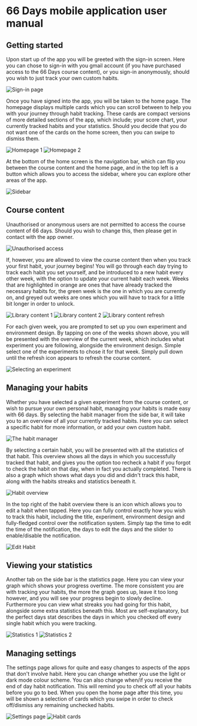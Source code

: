 # 66 Days mobile application user manual

## Getting started
Upon start up of the app you will be greeted with the sign-in screen. Here you can chose to sign-in with you gmail account (if you have purchased access to the 66 Days course content), or you sign-in anonymously, should you wish to just track your own custom habits.

![Sign-in page](https://github.com/simon-wh/66-Days/blob/master/User%20manual/Images/Signing%20in.png)

Once you have signed into the app, you will be taken to the home page. The homepage displays multiple cards which you can scroll between to help you with your journey through habit tracking. These cards are compact versions of more detailed sections of the app, which include; your score chart, your currently tracked habits and your statistics. Should you decide that you do not want one of the cards on the home screen, then you can swipe to dismiss them.

![Homepage 1](https://github.com/simon-wh/66-Days/blob/master/User%20manual/Images/The%20home%20page%201.png)
![Homepage 2](https://github.com/simon-wh/66-Days/blob/master/User%20manual/Images/The%20home%20page%202.png)

At the bottom of the home screen is the navigation bar, which can flip you between the course content and the home page, and in the top left is a button which allows you to access the sidebar, where you can explore other areas of the app.


![Sidebar](https://github.com/simon-wh/66-Days/blob/master/User%20manual/Images/Side%20bar.png)

## Course content
Unauthorised or anonymous users are not permitted to access the course content of 66 days. Should you wish to change this, then please get in contact with the app owner.

![Unauthorised access](https://github.com/simon-wh/66-Days/blob/master/User%20manual/Images/Course%20content%20unathourised.png)

If, however, you are allowed to view the course content then when you track your first habit, your journey begins! You will go through each day trying to track each habit you set yourself, and be introduced to a new habit every other week, with the option to update your current habit each week. Weeks that are highlighted in orange are ones that have already tracked the necessary habits for, the green week is the one in which you are currently on, and greyed out weeks are ones which you will have to track for a little bit longer in order to unlock.

![Library content 1](https://github.com/simon-wh/66-Days/blob/master/User%20manual/Images/Course%20content%20completed.png)
![Library content 2](https://github.com/simon-wh/66-Days/blob/master/User%20manual/Images/Course%20content%20current.png)
![Library content refresh](https://github.com/simon-wh/66-Days/blob/master/User%20manual/Images/Course%20content%20refresh.png)

For each given week, you are prompted to set up you own experiment and environment design. By tapping on one of the weeks shown above, you will be presented with the overview of the current week, which includes what experiment you are following, alongside the environment design. Simple select one of the experiments to chose it for that week. Simply pull down until the refresh icon appears to refresh the course content.

![Selecting an experiment](https://github.com/simon-wh/66-Days/blob/master/User%20manual/Images/Selecting%20from%20the%20course.png)

## Managing your habits
Whether you have selected a given experiment from the course content, or wish to pursue your own personal habit, managing your habits is made easy with 66 days. By selecting the habit manager from the side bar, it will take you to an overview of all your currently tracked habits. Here you can select a specific habit for more information, or add your own custom habit.

![The habit manager](https://github.com/simon-wh/66-Days/blob/master/User%20manual/Images/Habit%20manager.png)

By selecting a certain habit, you will be presented with all the statistics of that habit. This overview shows all the days in which you successfully tracked that habit, and gives you the option too recheck a habit if you forgot to check the habit on that day, when in fact you actually completed. There is also a graph which shows what days you did and didn't track this habit, along with the habits streaks and statistics beneath it.

![Habit overview](https://github.com/simon-wh/66-Days/blob/master/User%20manual/Images/Habit%20overview.png)

In the top right of the habit overview there is an icon which allows you to edit a habit when tapped. Here you can fully control exactly how you wish to track this habit, including the title, experiment, environment design and fully-fledged control over the notification system. Simply tap the time to edit the time of the notification, the days to edit the days and the slider to enable/disable the notification.

![Edit Habit](https://github.com/simon-wh/66-Days/blob/master/User%20manual/Images/Editing%20a%20habit.png)

## Viewing your statistics
Another tab on the side bar is the statistics page. Here you can view your graph which shows your progress overtime. The more consistent you are with tracking your habits, the more the graph goes up, leave it too long however, and you will see your progress begin to slowly decline. Furthermore you can view what streaks you had going for this habit, alongside some extra statistics beneath this. Most are self-explanatory, but the perfect days stat describes the days in which you checked off every single habit which you were tracking.

![Statistics 1](https://github.com/simon-wh/66-Days/blob/master/User%20manual/Images/Stats.png)
![Statistics 2](https://github.com/simon-wh/66-Days/blob/master/User%20manual/Images/Streaks.png)

## Managing settings
The settings page allows for quite and easy changes to aspects of the apps that don't involve habit. Here you can change whether you use the light or dark mode colour scheme. You can also change when/if you receive the end of day habit notification. This will remind you to check off all your habits before you go to bed. When you open the home page after this time, you will be shown a selection of cards which you swipe in order to check off/dismiss any remaining unchecked habits.

![Settings page](https://github.com/simon-wh/66-Days/blob/master/User%20manual/Images/End%20of%20day%20notifcation.png)
![Habit cards](https://github.com/simon-wh/66-Days/blob/master/User%20manual/Images/Card%20swipes.png)